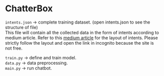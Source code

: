 # ChatterBox

`intents.json` -> complete training dataset. (open intents.json to see the structure of file)<br>
  This file will contain all the collected data in the form of intents according to medium article.
  Refer to this [medium article](https://towardsdatascience.com/how-to-build-your-own-chatbot-using-deep-learning-bb41f970e281)
  for the layout of intents. Please strictly follow the layout and open the link in incognito because the site is not free.

`train.py` -> define and train model. <br>
`data.py` -> data preprocessing. <br>
`main.py` -> run chatbot. <br>
